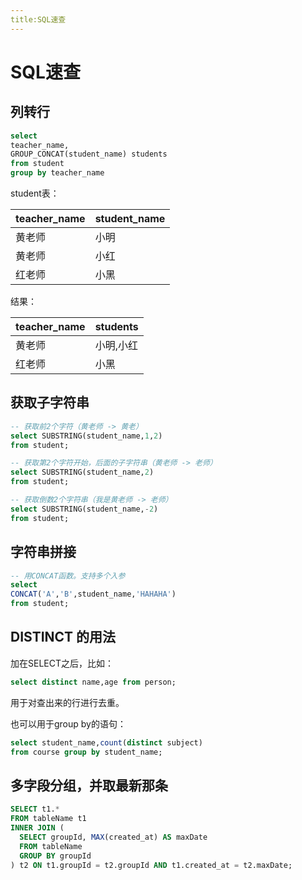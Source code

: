 ```yaml
---
title:SQL速查
---
```


# SQL速查


## 列转行

```sql
select 
teacher_name,
GROUP_CONCAT(student_name) students
from student
group by teacher_name
```
student表：  

|teacher_name|student_name|
|---|---|
|黄老师|小明|
|黄老师|小红|
|红老师|小黑|

结果：  

|teacher_name|students|
|---|---|
|黄老师|小明,小红|
|红老师|小黑|


## 获取子字符串 

```sql 
-- 获取前2个字符（黄老师 -> 黄老）
select SUBSTRING(student_name,1,2) 
from student;

-- 获取第2个字符开始，后面的子字符串（黄老师 -> 老师）
select SUBSTRING(student_name,2) 
from student;

-- 获取倒数2个字符串（我是黄老师 -> 老师）
select SUBSTRING(student_name,-2) 
from student;
```

## 字符串拼接

```sql 
-- 用CONCAT函数。支持多个入参
select
CONCAT('A','B',student_name,'HAHAHA')
from student;
```


## DISTINCT 的用法

加在SELECT之后，比如：
```sql
select distinct name,age from person;
```

用于对查出来的行进行去重。  

也可以用于group by的语句：
```sql 
select student_name,count(distinct subject) 
from course group by student_name;
```


## 多字段分组，并取最新那条

```sql 
SELECT t1.*
FROM tableName t1
INNER JOIN (
  SELECT groupId, MAX(created_at) AS maxDate
  FROM tableName
  GROUP BY groupId
) t2 ON t1.groupId = t2.groupId AND t1.created_at = t2.maxDate;
```